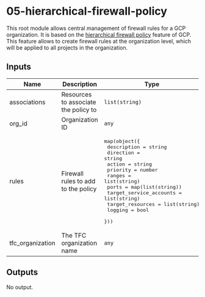 # 05-hierarchical-firewall-policy
This root module allows central management of firewall rules for a GCP organization. It is based on the
[hierarchical firewall policy](https://cloud.google.com/vpc/docs/firewalls#hierarchical_firewall_policy) feature of GCP.
This feature allows to create firewall rules at the organization level, which will be applied to all projects in the 
organization.

## Inputs

| Name | Description | Type | Default | Required |
|------|-------------|------|---------|:-----:|
| associations | Resources to associate the policy to | `list(string)` | n/a | yes |
| org\_id | Organization ID | `any` | n/a | yes |
| rules | Firewall rules to add to the policy | <pre>map(object({<br>    description             = string<br>    direction               = string<br>    action                  = string<br>    priority                = number<br>    ranges                  = list(string)<br>    ports                   = map(list(string))<br>    target_service_accounts = list(string)<br>    target_resources        = list(string)<br>    logging                 = bool<br>  }))<br></pre> | `{}` | no |
| tfc\_organization | The TFC organization name | `any` | n/a | yes |

## Outputs

No output.
